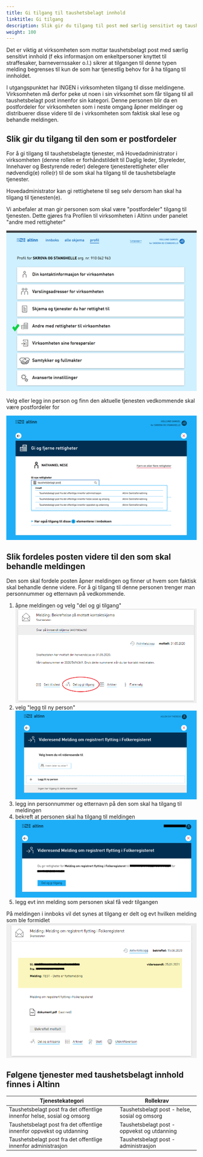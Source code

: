 ```yaml
---
title: Gi tilgang til taushetsbelagt innhold
linktitle: Gi tilgang
description: Slik gir du tilgang til post med særlig sensitivt og taushetsbelagt innhold
weight: 100
---
```


Det er viktig at virksomheten som mottar taushetsbelagt post med særlig sensitivt innhold (f eks informasjon om enkeltpersoner knyttet til straffesaker, barnevernssaker o.l.)
sikrer at tilgangen til denne typen melding begrenses til kun de som har tjenestlig behov for å ha tilgang til innholdet. 

I utgangspunktet har INGEN i virksomheten tilgang til disse meldingene. 
Virksomheten må derfor peke ut noen i sin virksomhet som får tilgang til all taushetsbelagt post innenfor sin kategori. 
Denne personen blir da en postfordeler for virksomheten som i neste omgang åpner meldinger og distribuerer disse videre til de i virksomheten som faktisk skal lese og behandle meldingen. 

## Slik gir du tilgang til den som er postfordeler

For å gi tilgang til taushetsbelagte tjenester, må Hovedadministrator i virksomheten (denne rollen er forhåndstildelt til Daglig leder, Styreleder, Innehaver og Bestyrende reder) 
delegere tjenesterettigheter eller nødvendig(e) rolle(r) til de som skal ha tilgang til de taushetsbelagte tjenester. 

Hovedadministrator kan gi rettighetene til seg selv dersom han skal ha tilgang til tjenesten(e). 


Vi anbefaler at man gir personen som skal være "postfordeler" tilgang til tjenesten. Dette gjøres fra Profilen til virksomheten i Altinn under panelet "andre med rettigheter"

![Gi rettighet](andremedrettigheter.png "Gi rettighet til postfordeler")

Velg eller legg inn person og finn den aktuelle tjenesten vedkommende skal være postfordeler for

![Finn tjeneste](gi-tilgang-til-tjenesten.png "Finn tjeneste for taushetsbelagt post")

## Slik fordeles posten videre til den som skal behandle meldingen

Den som skal fordele posten åpner meldingen og finner ut hvem som faktisk skal behandle denne videre. For å gi tilgang til denne personen trenger man personnummer og etternavn på vedkommende. 

1) åpne meldingen og velg "del og gi tilgang"
![Åpne melding](de-og-gi-tilgang.png "Åpne melding i innboksen")
2) velg "legg til ny person"
![Legg til ny person](velg-legg-til-bruker.png "Legg til ny person")
3) legg inn personnummer og etternavn på den som skal ha tilgang til meldingen
4) bekreft at personen skal ha tilgang til meldingen 
![Bekreft tilgang til melding](del-og-gi-tilgang-til-tjenesten.png "Bekreft tilgang til melding")
5) legg evt inn melding som personen skal få vedr tilgangen

På meldingen i innboks vil det synes at tilgang er delt og evt hvilken melding som ble formidlet
![Informasjon om deling](melding-som-er-delt.png "Informasjon om deling")


## Følgene tjenester med taushetsbelagt innhold finnes i Altinn


| Tjenestekategori                                                        | Rollekrav                                         |
|-------------------------------------------------------------------------|---------------------------------------------------|
| Taushetsbelagt post fra det offentlige innenfor helse, sosial og omsorg |	Taushetsbelagt post - helse, sosial og omsorg     |
| Taushetsbelagt post fra det offentlige innenfor oppvekst og utdanning	  | Taushetsbelagt post - oppvekst og utdanning       |
| Taushetsbelagt post fra det offentlige innenfor administrasjon		  | Taushetsbelagt post - administrasjon              |



